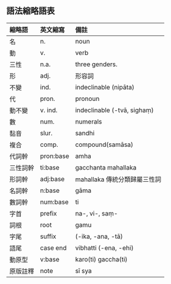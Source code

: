 ## 語法縮略語表
| 縮略語   | 英文縮寫  | 備註                         |
| :------- | :-------- | :--------------------------- |
| 名       | n.        | noun                         |
| 動       | v.        | verb                         |
| 三性     | n.a.      | three genders.               |
| 形       | adj.      | 形容詞                       |
| 不變     | ind.      | indeclinable (nipāta)        |
| 代       | pron.     | pronoun                      |
| 動不變   | v. ind.   | indeclinable (-tvā, sighaṃ)  |
| 數       | num.      | numerals                     |
| 黏音     | slur.     | sandhi                       |
| 複合     | comp.     | compound(samāsa)             |
| 代詞幹   | pron:base | amha                         | amhākaṃ |
| 三性詞幹 | ti:base   | gacchanta mahallaka          |
| 形詞幹   | adj:base  | mahallaka 傳統分類歸屬三性詞 |
| 名詞幹   | n:base    | gāma                         |
| 數詞幹   | num:base  | ti                           |
| 字首     | prefix    | na-, vi-, saṃ-               |
| 詞根     | root      | gamu                         |
| 字尾     | suffix    | (-ika, -ana, -tā)            |
| 語尾     | case end  | vibhatti (-ena, -ehi)        |
| 動原型   | v:base    | karo(ti) gaccha(ti)          |
| 原版註釋 | note      | sī sya                       |